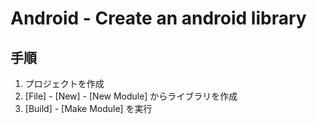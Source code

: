 # Android - Create an android library

## 手順

1. プロジェクトを作成
2. [File] - [New] - [New Module] からライブラリを作成
3. [Build] - [Make Module] を実行

